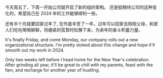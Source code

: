 今天周五了，下周一开始公司就开启了新的组织架构。
还是挺期待公司的这种变化的，希望自己在 2024 年的工作能够顺利一些。

还有半个月就要回家过年了, 在外面辛苦了一年，过年可以回家去陪陪父母，和家人们吃吃喝喝聊聊，将绷紧的弦暂时松懈下来，为来年的奋斗积蓄力量。

It's finally Friday, and come Monday, our company rolls out a new organizational structure.
I'm pretty stoked about this change and hope it'll smooth out my work in 2024.

Only two weeks left before I head home for the New Year's celebration. After grinding all year, it'll be great to chill with my parents, feast with the fam, and recharge for another year of hustling.
